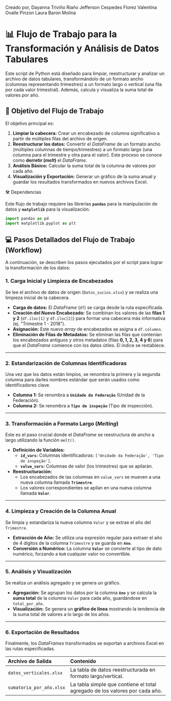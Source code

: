 Creado por,
Dayanna Triviño Riaño
Jefferson Cespedes Florez
Valentina Ovalle Pinzon
Laura Baron Molina


# 📊 Flujo de Trabajo para la Transformación y Análisis de Datos Tabulares

Este script de Python está diseñado para limpiar, reestructurar y analizar un archivo de datos tabulares, transformándolo de un formato ancho (columnas representando trimestres) a un formato largo o vertical (una fila por cada valor trimestral). Además, calcula y visualiza la suma total de valores por año.

## 🎯 Objetivo del Flujo de Trabajo

El objetivo principal es:

1.  **Limpiar la cabecera:** Crear un encabezado de columna significativo a partir de múltiples filas del archivo de origen.
2.  **Reestructurar los datos:** Convertir el *DataFrame* de un formato ancho (múltiples columnas de tiempo/trimestres) a un formato largo (una columna para el trimestre y otra para el valor). Este proceso se conoce como **derretir (*melt*)** el *DataFrame*.
3.  **Análisis Básico:** Calcular la suma total de la columna de valores por cada año.
4.  **Visualización y Exportación:** Generar un gráfico de la suma anual y guardar los resultados transformados en nuevos archivos Excel.

 🛠️ Dependencias

Este flujo de trabajo requiere las librerías **`pandas`** para la manipulación de datos y **`matplotlib`** para la visualización.

```python
import pandas as pd
import matplotlib.pyplot as plt
```


## 💻 Pasos Detallados del Flujo de Trabajo (Workflow)

A continuación, se describen los pasos ejecutados por el script para lograr la transformación de los datos:

### 1\. Carga Inicial y Limpieza de Encabezados

Se lee el archivo de datos de origen (`Datos_sucios.xlsx`) y se realiza una limpieza inicial de la cabecera.

  * **Carga de datos:** El *DataFrame* (`df`) se carga desde la ruta especificada.
  * **Creación del Nuevo Encabezado:** Se combinan los valores de las **filas 1 y 2** (`df.iloc[1]` y `df.iloc[2]`) para formar una cabecera más informativa (ej. "Trimestre 1 - 2018").
  * **Asignación:** Este nuevo *array* de encabezados se asigna a `df.columns`.
  * **Eliminación de Filas de Metadatos:** Se eliminan las filas que contenían los encabezados antiguos y otros metadatos (filas **0, 1, 2, 3, 4 y 6**) para que el *DataFrame* comience con los datos útiles. El índice se restablece.

-----

### 2\. Estandarización de Columnas Identificadoras

Una vez que los datos están limpios, se renombra la primera y la segunda columna para darles nombres estándar que serán usados como identificadores clave.

  * **Columna 1:** Se renombra a **`Unidade da Federação`** (Unidad de la Federación).
  * **Columna 2:** Se renombra a **`Tipo de inspeção`** (Tipo de inspección).

-----

### 3\. Transformación a Formato Largo (*Melting*)

Este es el paso crucial donde el *DataFrame* se reestructura de ancho a largo utilizando la función `melt()`.

  * **Definición de Variables:**
      * **`id_vars`:** Columnas identificadoras: `['Unidade da Federação', 'Tipo de inspeção']`.
      * **`value_vars`:** Columnas de valor (los trimestres) que se apilarán.
  * **Reestructuración:**
      * Los encabezados de las columnas en `value_vars` se mueven a una nueva columna llamada **`Trimestre`**.
      * Los valores correspondientes se apilan en una nueva columna llamada **`Valor`**.

-----

### 4\. Limpieza y Creación de la Columna Anual

Se limpia y estandariza la nueva columna `Valor` y se extrae el año del `Trimestre`.

  * **Extracción de Año:** Se utiliza una expresión regular para extraer el año de 4 dígitos de la columna `Trimestre` y se guarda en **`Ano`**.
  * **Conversión a Numérico:** La columna **`Valor`** se convierte al tipo de dato numérico, forzando a `NaN` cualquier valor no convertible.

-----

### 5\. Análisis y Visualización

Se realiza un análisis agregado y se genera un gráfico.

  * **Agregación:** Se agrupan los datos por la columna **`Ano`** y se calcula la **suma total** de la columna `Valor` para cada año, guardándose en `total_por_año`.
  * **Visualización:** Se genera un **gráfico de línea** mostrando la tendencia de la suma total de valores a lo largo de los años.

-----

### 6\. Exportación de Resultados

Finalmente, los *DataFrames* transformados se exportan a archivos Excel en las rutas especificadas.

| Archivo de Salida | Contenido |
| :--- | :--- |
| `datos_verticales.xlsx` | La tabla de datos reestructurada en formato largo/vertical. |
| `sumatoria_por_año.xlsx` | La tabla simple que contiene el total agregado de los valores por cada año. |
